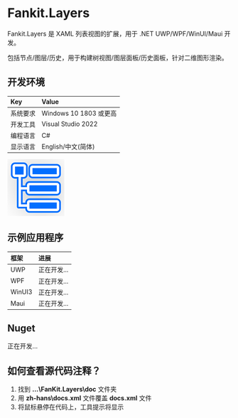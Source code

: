 # Fankit.Layers

Fankit.Layers 是 XAML 列表视图的扩展，用于 .NET UWP/WPF/WinUI/Maui 开发。

包括节点/图层/历史，用于构建树视图/图层面板/历史面板，针对二维图形渲染。


## 开发环境

|Key|Value|
|:-|:-|
|系统要求| Windows 10 1803 或更高|
|开发工具|Visual Studio 2022|
|编程语言|C#|
|显示语言|English/中文(简体)|

![](ScreenShot/logo.png)


## 示例应用程序

|框架|进展|
|:-|:-|
|UWP|正在开发...|
|WPF|正在开发...|
|WinUI3|正在开发...|
|Maui|正在开发...|

  
## Nuget

正在开发...


## 如何查看源代码注释？

1. 找到 **...\FanKit.Layers\doc** 文件夹
2. 用 **zh-hans\docs.xml** 文件覆盖 **docs.xml** 文件
3. 将鼠标悬停在代码上，工具提示将显示
